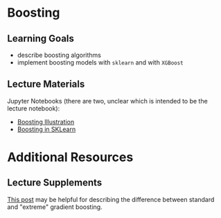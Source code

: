 # Boosting

## Learning Goals

- describe boosting algorithms
- implement boosting models with `sklearn` and with `XGBoost`

## Lecture Materials

Jupyter Notebooks (there are two, unclear which is intended to be the lecture notebook):
- [Boosting Illustration](boosting_illustration.ipynb)
- [Boosting in SKLearn](boosting_in_sklearn.ipynb)

# Additional Resources

## Lecture Supplements

[This post](https://towardsdatascience.com/a-brief-introduction-to-xgboost-3eaee2e3e5d6) may be helpful for describing the difference between standard and "extreme" gradient boosting.